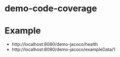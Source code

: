 # demo-code-coverage


# Example
- http://localhost:8080/demo-jacoco/health
- http://localhost:8080/demo-jacoco/exampleData/1
